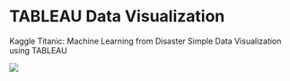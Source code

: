 # TABLEAU Data Visualization

Kaggle Titanic: Machine Learning from Disaster Simple Data Visualization using TABLEAU <br>

![](https://github.com/pierpaolo28/Data-Visualization/blob/master/Tableau/TItanic.PNG?raw=true)


